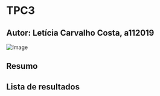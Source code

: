 # TPC3
## Autor: Letícia Carvalho Costa, a112019
![Image](https://github.com/user-attachments/assets/8ff4eab7-81c8-4258-a209-545291ab0c84)
## Resumo

## Lista de resultados

